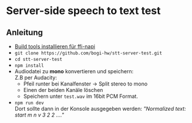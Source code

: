 # Server-side speech to text test



## Anleitung
- [Build tools installieren für ffi-napi](https://github.com/TooTallNate/node-gyp#installation)
- `git clone https://github.com/bogi-hw/stt-server-test.git`
-  `cd stt-server-test` 
- `npm install`
- Audiodatei zu **mono** konvertieren und speichern:  
     Z.B per Audacity:
     - Pfeil runter bei Kanalfenster -> Split stereo to mono
     - Einen der beiden Kanäle löschen
     - Speichern unter `test.wav` im 16bit PCM Format.
- `npm run dev`   
     Dort sollte dann in der Konsole ausgegeben werden: _"Normalized text: start m n v 3 2 2 ...."_